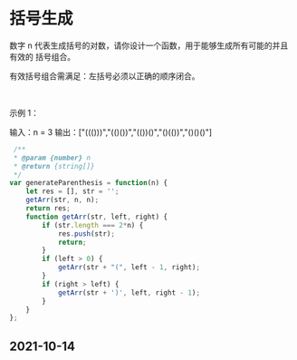 # 括号生成

数字 n 代表生成括号的对数，请你设计一个函数，用于能够生成所有可能的并且 有效的 括号组合。

有效括号组合需满足：左括号必须以正确的顺序闭合。

 

示例 1：

输入：n = 3
输出：["((()))","(()())","(())()","()(())","()()()"]

```javascript
 /**
 * @param {number} n
 * @return {string[]}
 */
var generateParenthesis = function(n) {
    let res = [], str = '';
    getArr(str, n, n);
    return res;
    function getArr(str, left, right) {
        if (str.length === 2*n) {
            res.push(str);
            return;
        }
        if (left > 0) {
            getArr(str + "(", left - 1, right);
        }
        if (right > left) {
            getArr(str + ')', left, right - 1);
        }
    }
};
```
## 2021-10-14
